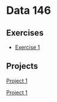 # Data 146 

## Exercises

- [Exercise 1](https://kayarnal.github.io/Data-146/Exercise1/Exercise1.html)

## Projects
[Project 1](https://kayarnal.github.io/Data-146/Project1/Project1.html)

[Project 1](https://kayarnal.github.io/Data-146/Project2/Project2.html)



